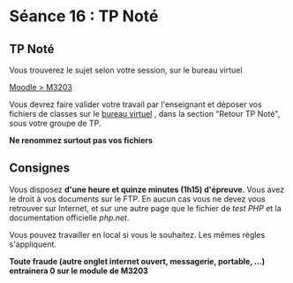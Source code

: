 # Séance 16 : TP Noté

## TP Noté

Vous trouverez le sujet selon votre session, sur le bureau virtuel

[Moodle &gt; M3203](https://cours.univ-reims.fr/course/view.php?id=1154)

Vous devrez faire valider votre travail par l'enseignant et déposer vos fichiers de classes sur le [bureau virtuel](https://cours.univ-reims.fr/course/view.php?id=1154) , dans la section "Retour TP Noté", sous votre groupe de TP.

**Ne renommez surtout pas vos fichiers**

## Consignes

Vous disposez **d'une heure et quinze minutes \(1h15\) d'épreuve**. Vous avez le droit à vos documents sur le FTP. En aucun cas vous ne devez vous retrouver sur Internet, et sur une autre page que le fichier de _test PHP_ et la documentation officielle _php.net_.

Vous pouvez travailler en local si vous le souhaitez. Les mêmes règles s'appliquent.

**Toute fraude \(autre onglet internet ouvert, messagerie, portable, ...\) entrainera 0 sur le module de M3203**

